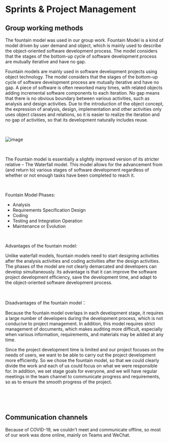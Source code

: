 # Sprints & Project Management



## Group working methods
The fountain model was used in our group work. Fountain Model is a kind of model driven by user demand and object, which is mainly used to describe the object-oriented software development process. The model considers that the stages of the bottom-up cycle of software development process are mutually iterative and have no gap.   

Fountain models are mainly used in software development projects using object technology. The model considers that the stages of the bottom-up cycle of software development process are mutually iterative and have no gap. A piece of software is often reworked many times, with related objects adding incremental software components to each iteration. No gap means that there is no obvious boundary between various activities, such as analysis and design activities. Due to the introduction of the object concept, the expression of analysis, design, implementation and other activities only uses object classes and relations, so it is easier to realize the iteration and no gap of activities, so that its development naturally includes reuse.  


&nbsp;






![image](https://user-images.githubusercontent.com/73413798/117652063-49d06580-b1c5-11eb-825c-9604cc61057a.png)  



&nbsp;



The Fountain model is essentially a slightly improved version of its stricter relative – The Waterfall model. This model allows for the advancement from (and return to) various stages of software development regardless of whether or not enough tasks have been completed to reach it.  


&nbsp;




 Fountain Model Phases:
 * Analysis
 * Requirements Specification Design
 * Coding
 * Testing and Integration Operation
 * Maintenance or Evolution


&nbsp;


Advantages of the fountain model:  

Unlike waterfall models, fountain models need to start designing activities after the analysis activities and coding activities after the design activities. The phases of the model are not clearly demarcated and developers can develop simultaneously. Its advantage is that it can improve the software project development efficiency, save the development time, and adapt to the object-oriented software development process.  

&nbsp;

Disadvantages of the fountain model：  

Because the fountain model overlaps in each development stage, it requires a large number of developers during the development process, which is not conducive to project management. In addition, this model requires strict management of documents, which makes auditing more difficult, especially when various information, requirements, and materials may be added at any time.

Since the project development time is limited and our project focuses on the needs of users, we want to be able to carry out the project development more efficiently. So we chose the fountain model, so that we could clearly divide the work and each of us could focus on what we were responsible for. In addition, we set stage goals for everyone, and we will have regular meetings in the team channel to communicate progress and requirements, so as to ensure the smooth progress of the project.


&nbsp;

&nbsp;


## Communication channels  

Because of COVID-19, we couldn't meet and communicate offline, so most of our work was done online, mainly on Teams and WeChat.


